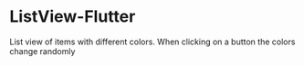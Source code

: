 # ListView-Flutter
List view of items with different colors. When clicking on a button the colors change randomly
